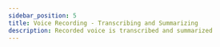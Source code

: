 ```yaml
---
sidebar_position: 5
title: Voice Recording - Transcribing and Summarizing
description: Recorded voice is transcribed and summarized
---
```


